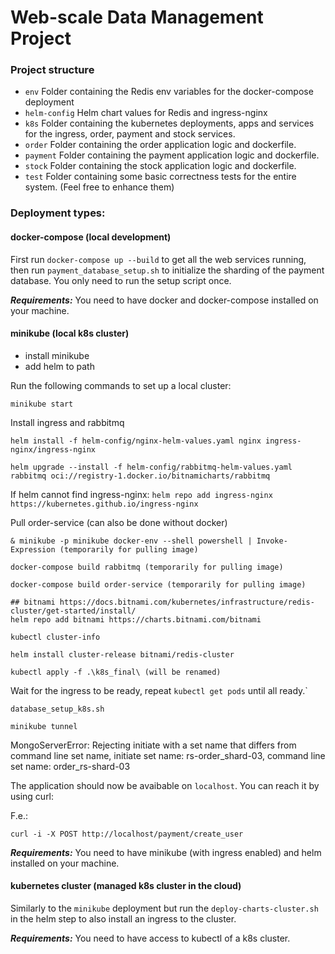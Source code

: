 # Web-scale Data Management Project

### Project structure

- `env`
  Folder containing the Redis env variables for the docker-compose deployment
- `helm-config`
  Helm chart values for Redis and ingress-nginx
- `k8s`
  Folder containing the kubernetes deployments, apps and services for the ingress, order, payment and stock services.
- `order`
  Folder containing the order application logic and dockerfile.
- `payment`
  Folder containing the payment application logic and dockerfile.
- `stock`
  Folder containing the stock application logic and dockerfile.
- `test`
  Folder containing some basic correctness tests for the entire system. (Feel free to enhance them)

### Deployment types:

#### docker-compose (local development)

First run `docker-compose up --build` to get all the web services running, then run `payment_database_setup.sh` to initialize the sharding of the payment database. You only need to run the setup script once.

**_Requirements:_** You need to have docker and docker-compose installed on your machine.

#### minikube (local k8s cluster)

- install minikube
- add helm to path

Run the following commands to set up a local cluster:

```
minikube start
```

Install ingress and rabbitmq
```
helm install -f helm-config/nginx-helm-values.yaml nginx ingress-nginx/ingress-nginx

helm upgrade --install -f helm-config/rabbitmq-helm-values.yaml rabbitmq oci://registry-1.docker.io/bitnamicharts/rabbitmq
```
If helm cannot find ingress-nginx: `helm repo add ingress-nginx https://kubernetes.github.io/ingress-nginx`

Pull order-service (can also be done without docker)
```
& minikube -p minikube docker-env --shell powershell | Invoke-Expression (temporarily for pulling image)

docker-compose build rabbitmq (temporarily for pulling image)

docker-compose build order-service (temporarily for pulling image)

## bitnami https://docs.bitnami.com/kubernetes/infrastructure/redis-cluster/get-started/install/
helm repo add bitnami https://charts.bitnami.com/bitnami

kubectl cluster-info

helm install cluster-release bitnami/redis-cluster

kubectl apply -f .\k8s_final\ (will be renamed)
```

Wait for the ingress to be ready, repeat `kubectl get pods` until all ready.`


```
database_setup_k8s.sh

minikube tunnel
```

MongoServerError: Rejecting initiate with a set name that differs from command line set name, initiate set name: rs-order_shard-03, command line set name: order_rs-shard-03

The application should now be avaibable on `localhost`. You can reach it by using curl:

F.e.:

`curl -i -X POST http://localhost/payment/create_user` 

**_Requirements:_** You need to have minikube (with ingress enabled) and helm installed on your machine.

#### kubernetes cluster (managed k8s cluster in the cloud)

Similarly to the `minikube` deployment but run the `deploy-charts-cluster.sh` in the helm step to also install an ingress to the cluster.

**_Requirements:_** You need to have access to kubectl of a k8s cluster.
